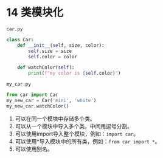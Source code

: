 # 14 类模块化

`car.py`

```python
class Car:
    def __init__(self, size, color):
        self.size = size
        self.color = color

    def watchColor(self):
        print(f"my color is {self.color}")
```

`my_car.py`

```python
from car import Car
my_new_car = Car('mini', 'white')
my_new_car.watchColor()
```

1. 可以在同一个模块中存储多个类。
2. 可以从一个模块中导入多个类，中间用逗号分割。
3. 可以使用import导入整个模块，例如：`import car`。
4. 可以使用*导入模块中的所有类，例如：`from car import *`。
5. 可以使用别名。